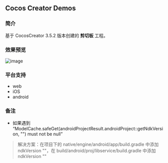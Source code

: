 ## Cocos Creator Demos

### 简介
基于 CocosCreator 3.5.2 版本创建的 **剪切板** 工程。

### 效果预览  
![image](../../image/202206/2022062901.png)

### 平台支持
- web
- iOS
- android

### 备注
- 如果遇到 “ModelCache.safeGet(androidProjectResult.androidProject::getNdkVersion, "") must not be null”    
> 解决方案：在项目下的 native/engine/android/app/build.gradle 中添加 ndkVersion ""，在 build/android/proj/libservice/build.gradle 中添加 ndkVersion ""